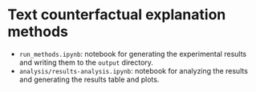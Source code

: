 
# Text counterfactual explanation methods

- `run_methods.ipynb`: notebook for generating the experimental results and writing them to the `output` directory.
- `analysis/results-analysis.ipynb`: notebook for analyzing the results and generating the results table and plots.
